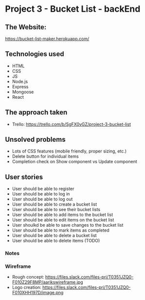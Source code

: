 # Project 3 - Bucket List - backEnd

## The Website:
https://bucket-list-maker.herokuapp.com/

## Technologies used
- HTML
- CSS
- JS
- Node.js
- Express
- Mongoose
- React

## The approach taken
- Trello: https://trello.com/b/SgFX0vGZ/project-3-bucket-list

## Unsolved problems
- Lots of CSS features (mobile friendly, proper sizing, etc.)
- Delete button for individual items
- Completion check on Show component vs Update component

## User stories
- User should be able to register
- User should be able to log in
- User should be able to log out
- User should be able to create a bucket list
- User should be able to see their bucket lists
- User should be able to add items to the bucket list
- User should be able to edit items on the bucket list
- User shoulkd be able to save changes to the bucket list
- User should be able to mark items as completed
- User should be able to delete a bucket list
- User should be able to delete items (TODO)

### Notes

### Wireframe
- Rough concept: https://files.slack.com/files-pri/T0351JZQ0-F010Z29F8MP/aarikswireframe.jpg
- Logo creation: https://files.slack.com/files-pri/T0351JZQ0-F010XHH197D/image.png
